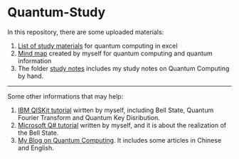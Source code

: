 # Quantum-Study
In this repository, there are some uploaded materials: </br>
1. [List of study materials](https://github.com/yangjy0826/Quantum-Study/blob/master/List%20of%20materials%20for%20quantum%20study.xlsx) for quantum computing in excel </br>
2. [Mind map](https://github.com/yangjy0826/Quantum-Study/blob/master/Quantum%20Computing%20-%20Mind%20Map.png) created by myself for quantum computing and quantum information </br>
3. The folder [study notes](https://github.com/yangjy0826/Quantum-Study/tree/master/study%20notes) includes my study notes on Quantum Computing by hand.
***
Some other informations that may help: </br>
1. [IBM QISKit tutorial](https://github.com/yangjy0826/IBM-QISKit) wirtten by myself, including Bell State, Quantum Fourier Transform and Quantum Key Disribution.</br>
2. [Microsoft Q# tutorial](https://github.com/yangjy0826/Microsoft-Q-) written by myself, and it is about the realization of the Bell State. </br>
3. [My Blog on Quantum Computing](https://blog.csdn.net/m0_37622530/article/category/8024133). It includes some articles in Chinese and English.
